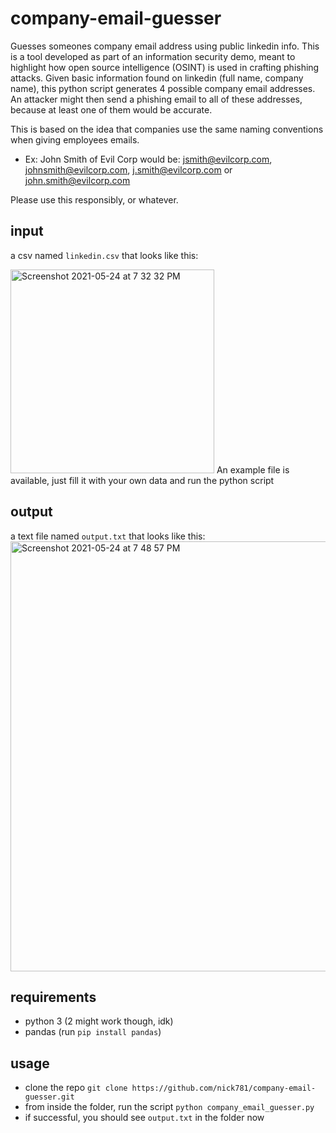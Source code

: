 # company-email-guesser
Guesses someones company email address using public linkedin info. This is a tool developed as part of an information security demo, meant to highlight how open source intelligence (OSINT) is used in crafting phishing attacks. Given basic information found on linkedin (full name, company name), this python script generates 4 possible company email addresses. An attacker might then send a phishing email to all of these addresses, because at least one of them would be accurate.

This is based on the idea that companies use the same naming conventions when giving employees emails. 
* Ex: John Smith of Evil Corp would be: jsmith@evilcorp.com, johnsmith@evilcorp.com, j.smith@evilcorp.com or john.smith@evilcorp.com

Please use this responsibly, or whatever.



## input
a csv named `linkedin.csv` that looks like this:

<img width="326" alt="Screenshot 2021-05-24 at 7 32 32 PM" src="https://user-images.githubusercontent.com/24460340/119391838-ca638b80-bcc6-11eb-8db8-291485cb4659.png">
An example file is available, just fill it with your own data and run the python script

## output

a text file named `output.txt` that looks like this:
<img width="688" alt="Screenshot 2021-05-24 at 7 48 57 PM" src="https://user-images.githubusercontent.com/24460340/119393607-14e60780-bcc9-11eb-90be-55a40b4f6581.png">

## requirements
 * python 3 (2 might work though, idk)
 * pandas (run `pip install pandas`)

## usage
* clone the repo `git clone https://github.com/nick781/company-email-guesser.git`
* from inside the folder, run the script `python company_email_guesser.py`
* if successful, you should see `output.txt` in the folder now
